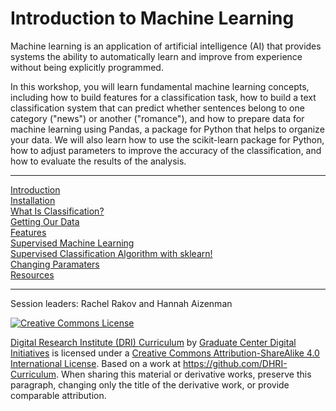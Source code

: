 # Introduction to Machine Learning

Machine learning is an application of artificial intelligence (AI) that provides systems the ability to automatically learn and improve from experience without being explicitly programmed.

In this workshop, you will learn fundamental machine learning concepts, including how to build features for a classification task, how to build a text classification system that can predict whether sentences belong to one category ("news") or another ("romance"), and how to prepare data for machine learning using Pandas, a package for Python that helps to organize your data. We will also learn how to use the scikit-learn package for Python, how to adjust parameters to improve the accuracy of the classification, and how to evaluate the results of the analysis.

-----

[Introduction](sections/introduction.md)  
[Installation](sections/installation.md)  
[What Is Classification?](sections/classification.md)  
[Getting Our Data](sections/data.md)  
[Features](sections/features.md)  
[Supervised Machine Learning](sections/supervised.md)  
[Supervised Classification Algorithm with sklearn!](sections/supervised_classification.md)  
[Changing Paramaters](sections/parameters.md)  
[Resources](sections/resources.md)  

-----

Session leaders: Rachel Rakov and Hannah Aizenman  

[![Creative Commons License](https://i.creativecommons.org/l/by-sa/4.0/88x31.png)](http://creativecommons.org/licenses/by-sa/4.0/)

[Digital Research Institute (DRI) Curriculum](http://purl.org/dc/terms/) by [Graduate Center Digital Initiatives](https://gcdi.commons.gc.cuny.edu/) is licensed under a [Creative Commons Attribution-ShareAlike 4.0 International License](http://creativecommons.org/licenses/by-sa/4.0/). Based on a work at <https://github.com/DHRI-Curriculum>. When sharing this material or derivative works, preserve this paragraph, changing only the title of the derivative work, or provide comparable attribution.
